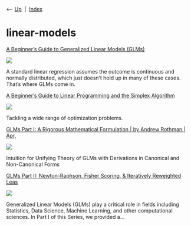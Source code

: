 <div class="nav">

⟵ [Up](index.html)  \|  [Index](index.html)

</div>

# linear-models

<div class="cards">

<div class="card">

<div class="card-title">

[A Beginner’s Guide to Generalized Linear Models
(GLMs)](https://www.statology.org/a-beginners-guide-to-generalized-linear-models-glms/)

</div>

<div class="card-image">

[![](https://www.statology.org/wp-content/uploads/2025/07/STA-Shittu-A-Beginners-Guide-to-Generalized-Linear-Models-GLMs-1.png)](https://www.statology.org/a-beginners-guide-to-generalized-linear-models-glms/)

</div>

A standard linear regression assumes the outcome is continuous and
normally distributed, which just doesn’t hold up in many of these cases.
That’s where GLMs come in.

</div>

<div class="card">

<div class="card-title">

[A Beginner’s Guide to Linear Programming and the Simplex
Algorithm](https://towardsdatascience.com/a-beginners-guide-to-linear-programming-and-the-simplex-algorithm-87db017e92b4)

</div>

<div class="card-image">

[![](https://miro.medium.com/v2/resize:fit:1024/1*B0nO7roTWdKQIjTKCARSbw.png)](https://towardsdatascience.com/a-beginners-guide-to-linear-programming-and-the-simplex-algorithm-87db017e92b4)

</div>

Tackling a wide range of optimization problems.

</div>

<div class="card">

<div class="card-title">

[GLMs Part I: A Rigorous Mathematical Formulation \| by Andrew Rothman
\|
Apr,](https://towardsdatascience.com/generalized-linear-models-a-rigorous-mathematical-formulation-58ac2ec7d9ea)

</div>

<div class="card-image">

[![](https://miro.medium.com/v2/resize:fit:1200/1*EgSyOcNa-RLla-fseSuCwQ.png)](https://towardsdatascience.com/generalized-linear-models-a-rigorous-mathematical-formulation-58ac2ec7d9ea)

</div>

Intuition for Unifying Theory of GLMs with Derivations in Canonical and
Non-Canonical Forms

</div>

<div class="card">

<div class="card-title">

[GLMs Part II: Newton-Raphson, Fisher Scoring, & Iteratively Reweighted
Leas](https://towardsdatascience.com/glms-part-ii-newton-raphson-fisher-scoring-iteratively-reweighted-least-squares-irls-a-1a1e2911047?source=rss----7f60cf5620c9---4)

</div>

<div class="card-image">

[![](https://miro.medium.com/v2/da:true/resize:fit:1200/0*76rORJcea0Ij9IMI)](https://towardsdatascience.com/glms-part-ii-newton-raphson-fisher-scoring-iteratively-reweighted-least-squares-irls-a-1a1e2911047?source=rss----7f60cf5620c9---4)

</div>

Generalized Linear Models (GLMs) play a critical role in fields
including Statistics, Data Science, Machine Learning, and other
computational sciences. In Part I of this Series, we provided a…

</div>

</div>
